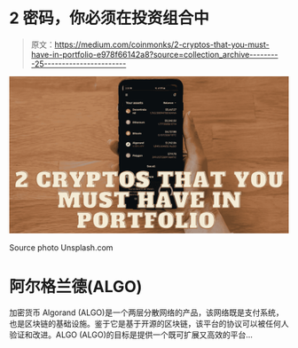 # 2 密码，你必须在投资组合中

> 原文：<https://medium.com/coinmonks/2-cryptos-that-you-must-have-in-portfolio-e978f66142a8?source=collection_archive---------25----------------------->

![](img/38a67211268a7388de5c69bdeb24e11e.png)

Source photo Unsplash.com

# 阿尔格兰德(ALGO)

加密货币 Algorand (ALGO)是一个两层分散网络的产品，该网络既是支付系统，也是区块链的基础设施。鉴于它是基于开源的区块链，该平台的协议可以被任何人验证和改进。ALGO (ALGO)的目标是提供一个既可扩展又高效的平台…